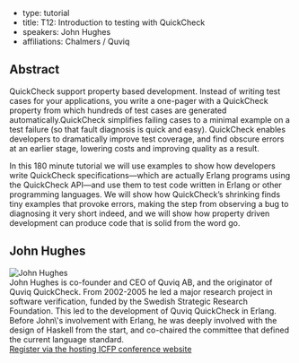 - type: tutorial
- title: T12: Introduction to testing with QuickCheck
- speakers: John Hughes
- affiliations: Chalmers / Quviq

## Abstract
QuickCheck support property based development. Instead of writing test
cases for your applications, you write a one-pager with a QuickCheck
property from which hundreds of test cases are generated
automatically.QuickCheck simplifies failing cases to a minimal example
on a test failure (so that fault diagnosis is quick and
easy). QuickCheck enables developers to dramatically improve test
coverage, and find obscure errors at an earlier stage, lowering costs
and improving quality as a result.

In this 180 minute tutorial we will use examples to show how
developers write QuickCheck specifications—which are actually Erlang
programs using the QuickCheck API—and use them to test code written in
Erlang or other programming languages. We will show how QuickCheck’s
shrinking finds tiny examples that provoke errors, making the step
from observing a bug to diagnosing it very short indeed, and we will
show how property driven development can produce code that is solid
from the word go.

## John Hughes
<div class="row" media:type="text/omd">

<div class="medium-4 columns">
<img src="img/john-hughes.jpg" alt="John Hughes"></img>
</div>

<div class="medium-8 columns" media:type="text/omd">
John Hughes is co-founder and CEO of Quviq AB, and the originator of
Quviq QuickCheck. From 2002-2005 he led a major research project in
software verification, funded by the Swedish Strategic Research
Foundation. This led to the development of Quviq QuickCheck in
Erlang. Before John\'s involvement with Erlang, he was deeply involved
with the design of Haskell from the start, and co-chaired the
committee that defined the current language standard.
</div>

</div>
<a style="width: 100%; margin-top: 2em;" href="https://regmaster4.com/2014conf/ICFP14/register.php" class="button radius">Register via the hosting ICFP conference website</a>